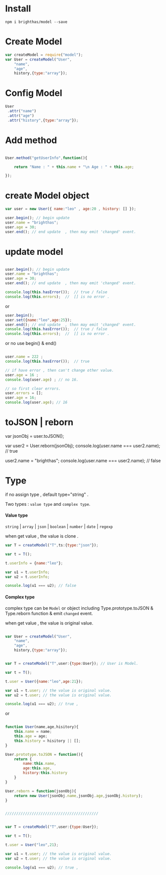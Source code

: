 Install
=======

	npm i brighthas/model --save

Create Model
============

```js
var createModel = require("model");
var User = createModel("User",
	"name",
	"age",
	history,{type:"array"});
```

Config Model
============
```js
User
 .attr("name")
 .attr("age")
 .attr("history",{type:"array"});
```

Add method
==========

```js

User.method("getUserInfo",function(){

	return "Name : " + this.name + "\n Age : " + this.age;

});


```

create Model object
===================

```js
var user = new User({ name:"leo" , age:20 , history: [] });

user.begin(); // begin update
user.name = "brighthas";
user.age = 30;
user.end(); // end update  , then may emit 'changed' event. 

```

update model
============

```js

user.begin(); // begin update
user.name = "brighthas";
user.age = 30;
user.end(); // end update  , then may emit 'changed' event. 

console.log(this.hasError());  // true / false
console.log(this.errors);  //  [] is no error .

```

or

```js
user.begin();
user.set({name:"leo",age:25});
user.end(); // end update  , then may emit 'changed' event. 
console.log(this.hasError());  // true / false
console.log(this.errors);  //  [] is no error .
```

or no use begin() & end()

```js

user.name = 222 ;
console.log(this.hasError());  // true 

// if have error , then can't change other value.
user.age = 16 ;  
console.log(user.age) ; // no 16.

// so first clear errors.
user.errors = [];
user.age = 16; 
console.log(user.age); // 16

```

toJSON | reborn
===============

var jsonObj = user.toJSON();

var user2 = User.reborn(jsonObj);
console.log(user.name === user2.name); // true

user2.name = "brighthas";
console.log(user.name === user2.name); // false


Type
====

if no assign type , default type="string" .

Two types : `value type` and `complex type`.

#### Value type

`string` | `array` | `json` | `boolean` | `number` | `date` | `regexp`

when get value , the value is clone .

```js
var T = createModel("T",ts:{type:"json"});

var t = T();

t.userInfo = {name:"leo"};

var u1 = t.userInfo;
var u2 = t.userInfo;

console.log(u1 === u2); // false

```

#### Complex type

complex type can be `Model` or object including Type.prototype.toJSON & Type.reborn function & emit `changed` event.

when get value , the value is original value.

```js

var User = createModel("User",
	"name",
	"age",
	history,{type:"array"});


var T = createModel("T",user:{type:User}); // User is Model.

var t = T();

t.user = User({name:"leo",age:21});

var u1 = t.user; // the value is original value.
var u2 = t.user; // the value is original value.

console.log(u1 === u2); // true , 

```

or

```js

function User(name,age,hisitory){
	this.name = name;
	this.age = age;
	this.history = hisitory || [];
}

User.prototype.toJSON = function(){
	return {
		name:this.name,
		age:this.age,
		history:this.history
	}
}

User.reborn = function(jsonObj){
	return new User(jsonObj.name,jsonObj.age,jsonObj.history);
}


//////////////////////////////////////////


var T = createModel("T",user:{type:User});

var t = T();

t.user = User("leo",21);

var u1 = t.user; // the value is original value.
var u2 = t.user; // the value is original value.

console.log(u1 === u2); // true , 

```










